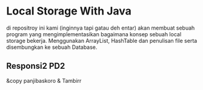 # Local Storage With Java

di repositroy ini kami (inginnya tapi gatau deh entar) akan membuat sebuah program yang mengimplementasikan bagaimana konsep sebuah local storage bekerja. Menggunakan ArrayList, HashTable dan penulisan file serta disembungkan ke sebuah Database.


## Responsi2 PD2
&copy panjibaskoro & Tambirr
